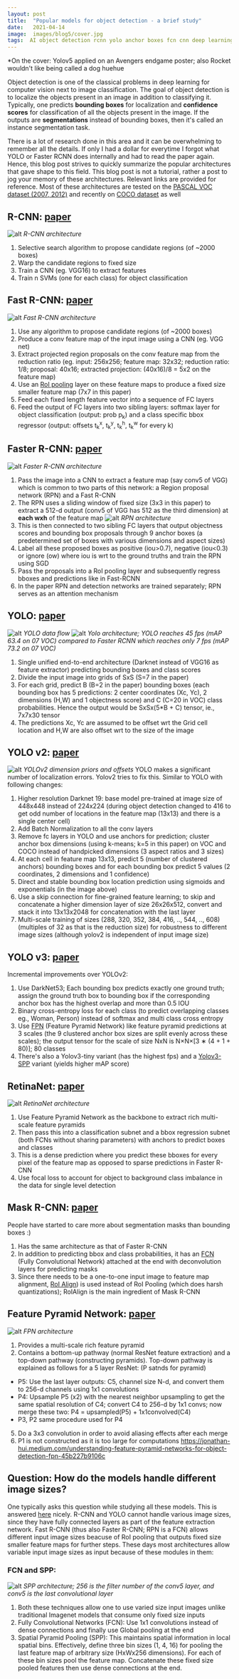 ```yaml
---
layout: post
title:  "Popular models for object detection - a brief study"
date:   2021-04-14
image:  images/blog5/cover.jpg
tags:  AI object detection rcnn yolo anchor boxes fcn cnn deep learning
---
```

*On the cover: Yolov5 applied on an Avengers endgame poster; also Rocket wouldn't like being called a dog huehue

Object detection is one of the classical problems in deep learning for computer vision next to image classification. The goal of object detection is to localize the objects present in an image in addition to classifying it. Typically, one predicts **bounding boxes** for localization and **confidence scores** for classification of all the objects present in the image. If the outputs are **segmentations** instead of bounding boxes, then it's called an instance segmentation task. 

There is a lot of research done in this area and it can be overwhelming to remember all the details. If only I had a dollar for everytime I forgot what YOLO or Faster RCNN does internally and had to read the paper again. Hence, this blog post strives to quickly summarize the popular architectures that gave shape to this field. This blog post is not a tutorial, rather a post to jog your memory of these architectures. Relevant links are provided for reference. Most of these architectures are tested on the [PASCAL VOC dataset (2007, 2012)](http://host.robots.ox.ac.uk/pascal/VOC/#:~:text=The%20PASCAL%20VOC%20project%3A,and%20comparison%20of%20different%20methods) and recently on [COCO dataset](https://cocodataset.org/#detection-2020) as well 

## R-CNN: [paper](https://arxiv.org/pdf/1311.2524.pdf)
![alt](/images/blog5/rcnn.png)
*R-CNN architecture*
1. Selective search algorithm to propose candidate regions (of ~2000 boxes)
2. Warp the candidate regions to fixed size
3. Train a CNN (eg. VGG16) to extract features
4. Train n SVMs (one for each class) for object classification 

## Fast R-CNN: [paper](https://arxiv.org/pdf/1504.08083.pdf)
![alt](/images/blog5/fast-rcnn.png)
*Fast R-CNN architecture*
1. Use any algorithm to propose candidate regions (of ~2000 boxes)
2. Produce a conv feature map of the input image using a CNN (eg. VGG net)
3. Extract projected region proposals on the conv feature map from the reduction ratio (eg. input: 256x256; feature map: 32x32; reduction ratio: 1/8; proposal: 40x16; extracted projection: (40x16)/8 = 5x2 on the feature map)
4. Use an [RoI pooling](https://stackoverflow.com/questions/43430056/what-is-the-purpose-of-the-roi-layer-in-a-fast-r-cnn) layer on these feature maps to produce a fixed size smaller feature map (7x7 in this paper)
4. Feed each fixed length feature vector into a sequence of FC layers
5. Feed the output of FC layers into two sibling layers: softmax layer for object classification (output: prob p<sub>k</sub>) and a class specific bbox regressor (output: offsets t<sub>k</sub><sup>x</sup>, t<sub>k</sub><sup>y</sup>, t<sub>k</sub><sup>h</sup>, t<sub>k</sub><sup>w</sup> for every k)

## Faster R-CNN: [paper](https://arxiv.org/pdf/1506.01497.pdf)
![alt](/images/blog5/faster-rcnn.png)
*Faster R-CNN architecture*
1. Pass the image into a CNN to extract a feature map (say conv5 of VGG) which is common to two parts of this network: a Region proposal network (RPN) and a Fast R-CNN
2. The RPN uses a sliding window of fixed size (3x3 in this paper) to extract a 512-d output (conv5 of VGG has 512 as the third dimension) at **each wxh** of the feature map
![alt](/images/blog5/RPN.png)
*RPN architecture*
3. This is then connected to two sibling FC layers that output objectness scores and bounding box proposals through 9 anchor boxes (a predetermined set of boxes with various dimensions and aspect sizes)
3. Label all these proposed boxes as positive (iou>0.7), negative (iou<0.3) or ignore (ow) where iou is wrt to the ground truths and train the RPN using SGD
4. Pass the proposals into a RoI pooling layer and subsequently regress bboxes and predictions like in Fast-RCNN
5. In the paper RPN and detection networks are trained separately; RPN serves as an attention mechanism

## YOLO: [paper](https://arxiv.org/pdf/1506.02640.pdf)
![alt](/images/blog5/yolo_explained.png)
*YOLO data flow*
![alt](/images/blog5/yolo.png)
*Yolo architecture; YOLO reaches 45 fps (mAP 63.4 on 07 VOC) compared to Faster RCNN which reaches only 7 fps (mAP 73.2 on 07 VOC)*
1. Single unified end-to-end architecture (Darknet instead of VGG16 as feature extractor) predicting bounding boxes and class scores
2. Divide the input image into grids of SxS (S=7 in the paper)
3. For each grid, predict B (B=2 in the paper) bounding boxes (each bounding box has 5 predictions: 2 center coordinates (Xc, Yc), 2 dimensions (H,W) and 1 objectness score) and C (C=20 in VOC) class probabilities. Hence the output would be SxSx(5*B + C) tensor, ie., 7x7x30 tensor
4. The predictions Xc, Yc are assumed to be offset wrt the Grid cell location and H,W are also offset wrt to the size of the image 

## YOLO v2: [paper](https://arxiv.org/pdf/1612.08242.pdf)
![alt](/images/blog5/yolov2-bb.png)
*YOLOv2 dimension priors and offsets*
YOLO makes a significant number of localization errors. Yolov2 tries to fix this. Similar to YOLO with following changes:
1. Higher resolution Darknet 19: base model pre-trained at image size of 448x448 instead of 224x224 (during object detection changed to 416 to get odd number of locations in the feature map (13x13) and there is a single center cell)
2. Add Batch Normalization to all the conv layers 
3. Remove fc layers in YOLO and use anchors for prediction; cluster anchor box dimensions (using k-means; k=5 in this paper) on VOC and COCO instead of handpicked dimensions (3 aspect ratios and 3 sizes)
4. At each cell in feature map 13x13, predict 5 (number of clustered anchors) bounding boxes and for each bounding box predict 5 values (2 coordinates, 2 dimensions and 1 confidence)
5. Direct and stable bounding box location prediction using sigmoids and exponentials (in the image above)
6. Use a skip connection for fine-grained feature learning; to skip and concatenate a higher dimension layer of size 26x26x512, convert and stack it into 13x13x2048 for concatenation with the last layer 
7. Multi-scale training of sizes (288, 320, 352, 384, 416, .., 544, .., 608) (multiples of 32 as that is the reduction size) for robustness to different image sizes (although yolov2 is independent of input image size)

## YOLO v3: [paper](https://arxiv.org/pdf/1804.02767.pdf)
Incremental improvements over YOLOv2:
1. Use DarkNet53; Each bounding box predicts exactly one ground truth; assign the ground truth box to bounding box if the corresponding anchor box has the highest overlap and more than 0.5 IOU 
2. Binary cross-entropy loss for each class (to predict overlapping classes eg., Woman, Person) instead of softmax and multi class cross entropy
2. Use [FPN](https://arxiv.org/pdf/1612.03144.pdf) (Feature Pyramid Network) like feature pyramid predictions at 3 scales (the 9 clustered anchor box sizes are split evenly across these scales); the output tensor for the scale of size NxN is N×N×[3 ∗ (4 + 1 + 80)]; 80 classes
3. There's also a Yolov3-tiny variant (has the highest fps) and a [Yolov3-SPP](https://stackoverflow.com/questions/54998225/yolov3-spp-and-yolov3-difference) variant (yields higher mAP score)

## RetinaNet: [paper](https://arxiv.org/pdf/1708.02002.pdf)
![alt](/images/blog5/retinanet.png)
*RetinaNet architecture*
1. Use Feature Pyramid Network as the backbone to extract rich multi-scale feature pyramids
2. Then pass this into a classification subnet and a bbox regression subnet (both FCNs without sharing parameters) with anchors to predict boxes and classes
3. This is a dense prediction where you predict these bboxes for every pixel of the feature map as opposed to sparse predictions in Faster R-CNN 
4. Use focal loss to account for object to background class imbalance in the data for single level detection

## Mask R-CNN: [paper](https://arxiv.org/pdf/1703.06870.pdf)
People have started to care more about segmentation masks than bounding boxes :)
1. Has the same architecture as that of Faster R-CNN
2. In addition to predicting bbox and class probabilities, it has an [FCN](https://towardsdatascience.com/implementing-a-fully-convolutional-network-fcn-in-tensorflow-2-3c46fb61de3b) (Fully Convolutional Network) attached at the end with deconvolution layers for predicting masks
3. Since there needs to be a one-to-one input image to feature map alignment, [RoI Align](https://towardsdatascience.com/understanding-region-of-interest-part-2-roi-align-and-roi-warp-f795196fc193)) is used instead of RoI Pooling (which does harsh quantizations); RoIAlign is the main ingredient of Mask R-CNN

## Feature Pyramid Network: [paper](https://arxiv.org/pdf/1612.03144.pdf)
![alt](/images/blog5/fpn.png)
*FPN architecture*
1. Provides a multi-scale rich feature pyramid
2. Contains a bottom-up pathway (normal ResNet feature extraction) and a top-down pathway (constructing pyramids). Top-down pathway is explained as follows for a 5 layer ResNet: (P satnds for pyramid)
- P5: Use the last layer outputs: C5, channel size N-d, and convert them to 256-d channels using 1x1 convolutions
- P4: Upsample P5 (x2) with the nearest neighbor upsampling to get the same spatial resolution of C4; convert C4 to 256-d by 1x1 convs; now merge these two: P4 = upsampled(P5) + 1x1convolved(C4)
- P3, P2 same procedure used for P4
5. Do a 3x3 convolution in order to avoid aliasing effects after each merge
6. P1 is not constructed as it is too large for computations https://jonathan-hui.medium.com/understanding-feature-pyramid-networks-for-object-detection-fpn-45b227b9106c


## Question: How do the models handle different image sizes?
One typically asks this question while studying all these models. This is answered [here](https://ai.stackexchange.com/questions/6274/how-can-i-deal-with-images-of-variable-dimensions-when-doing-image-segmentation) nicely. R-CNN and YOLO cannot handle various image sizes, since they have fully connected layers as part of the feature extraction network. Fast R-CNN (thus also Faster R-CNN; RPN is a FCN) allows different input image sizes beacuse of RoI pooling that outputs fixed size smaller feature maps for further steps. These days most architectures allow variable input image sizes as input because of these modules in them: 
### FCN and SPP:
![alt](/images/blog5/spp.png)
*SPP architecture; 256 is the filter number of the conv5 layer, and conv5 is the last convolutional layer*
1. Both these techniques allow one to use varied size input images unlike traditional Imagenet models that consume only fixed size inputs 
2. Fully Convolutional Networks (FCN): Use 1x1 convolutions instead of dense connections and finally use Global pooling at the end
3. Spatial Pyramid Pooling (SPP): This maintains spatial information in local spatial bins. Effectively, define three bin sizes (1, 4, 16) for pooling the last feature map of arbitrary size (HxWx256 dimensions). For each of these bin sizes pool the feature map. Concatenate these fixed size pooled features then use dense connections at the end.
